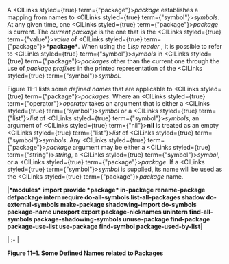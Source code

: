  



A <ClLinks styled={true} term={"package"}><i>package</i></ClLinks> establishes a mapping from names to <ClLinks styled={true} term={"symbol"}><i>symbols</i></ClLinks>. At any given time, one <ClLinks styled={true} term={"package"}><i>package</i></ClLinks> is current. The *current package* is the one that is the <ClLinks styled={true} term={"value"}><i>value</i></ClLinks> of <ClLinks styled={true} term={"package"}><b>\*package\*</b></ClLinks>. When using the *Lisp reader* , it is possible to refer to <ClLinks styled={true} term={"symbol"}><i>symbols</i></ClLinks> in <ClLinks styled={true} term={"package"}><i>packages</i></ClLinks> other than the current one through the use of *package prefixes* in the printed representation of the <ClLinks styled={true} term={"symbol"}><i>symbol</i></ClLinks>. 



Figure 11–1 lists some *defined names* that are applicable to <ClLinks styled={true} term={"package"}><i>packages</i></ClLinks>. Where an <ClLinks styled={true} term={"operator"}><i>operator</i></ClLinks> takes an argument that is either a <ClLinks styled={true} term={"symbol"}><i>symbol</i></ClLinks> or a <ClLinks styled={true} term={"list"}><i>list</i></ClLinks> of <ClLinks styled={true} term={"symbol"}><i>symbols</i></ClLinks>, an argument of <ClLinks styled={true} term={"nil"}><b>nil</b></ClLinks> is treated as an empty <ClLinks styled={true} term={"list"}><i>list</i></ClLinks> of <ClLinks styled={true} term={"symbol"}><i>symbols</i></ClLinks>. Any <ClLinks styled={true} term={"package"}><i>package</i></ClLinks> argument may be either a <ClLinks styled={true} term={"string"}><i>string</i></ClLinks>, a <ClLinks styled={true} term={"symbol"}><i>symbol</i></ClLinks>, or a <ClLinks styled={true} term={"package"}><i>package</i></ClLinks>. If a <ClLinks styled={true} term={"symbol"}><i>symbol</i></ClLinks> is supplied, its name will be used as the <ClLinks styled={true} term={"package"}><i>package</i></ClLinks> name. 



|**\*modules\* import provide \*package\* in-package rename-package defpackage intern require do-all-symbols list-all-packages shadow do-external-symbols make-package shadowing-import do-symbols package-name unexport export package-nicknames unintern find-all-symbols package-shadowing-symbols unuse-package find-package package-use-list use-package find-symbol package-used-by-list**|

| :- |





**Figure 11–1. Some Defined Names related to Packages** 



